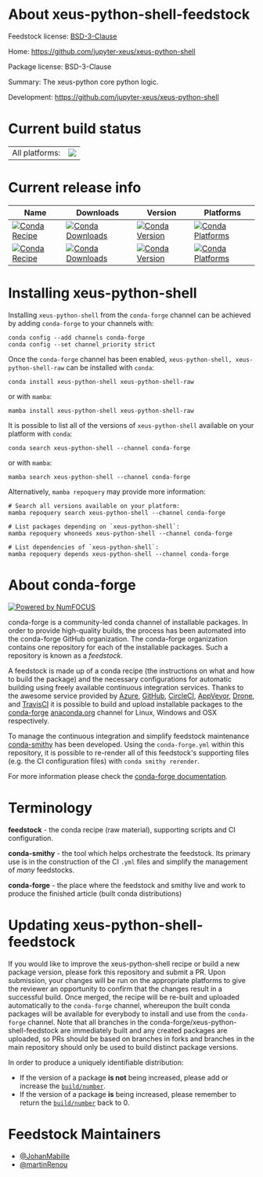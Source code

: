 About xeus-python-shell-feedstock
=================================

Feedstock license: [BSD-3-Clause](https://github.com/conda-forge/xeus-python-shell-feedstock/blob/main/LICENSE.txt)

Home: https://github.com/jupyter-xeus/xeus-python-shell

Package license: BSD-3-Clause

Summary: The xeus-python core python logic.

Development: https://github.com/jupyter-xeus/xeus-python-shell

Current build status
====================


<table><tr><td>All platforms:</td>
    <td>
      <a href="https://dev.azure.com/conda-forge/feedstock-builds/_build/latest?definitionId=13666&branchName=main">
        <img src="https://dev.azure.com/conda-forge/feedstock-builds/_apis/build/status/xeus-python-shell-feedstock?branchName=main">
      </a>
    </td>
  </tr>
</table>

Current release info
====================

| Name | Downloads | Version | Platforms |
| --- | --- | --- | --- |
| [![Conda Recipe](https://img.shields.io/badge/recipe-xeus--python--shell-green.svg)](https://anaconda.org/conda-forge/xeus-python-shell) | [![Conda Downloads](https://img.shields.io/conda/dn/conda-forge/xeus-python-shell.svg)](https://anaconda.org/conda-forge/xeus-python-shell) | [![Conda Version](https://img.shields.io/conda/vn/conda-forge/xeus-python-shell.svg)](https://anaconda.org/conda-forge/xeus-python-shell) | [![Conda Platforms](https://img.shields.io/conda/pn/conda-forge/xeus-python-shell.svg)](https://anaconda.org/conda-forge/xeus-python-shell) |
| [![Conda Recipe](https://img.shields.io/badge/recipe-xeus--python--shell--raw-green.svg)](https://anaconda.org/conda-forge/xeus-python-shell-raw) | [![Conda Downloads](https://img.shields.io/conda/dn/conda-forge/xeus-python-shell-raw.svg)](https://anaconda.org/conda-forge/xeus-python-shell-raw) | [![Conda Version](https://img.shields.io/conda/vn/conda-forge/xeus-python-shell-raw.svg)](https://anaconda.org/conda-forge/xeus-python-shell-raw) | [![Conda Platforms](https://img.shields.io/conda/pn/conda-forge/xeus-python-shell-raw.svg)](https://anaconda.org/conda-forge/xeus-python-shell-raw) |

Installing xeus-python-shell
============================

Installing `xeus-python-shell` from the `conda-forge` channel can be achieved by adding `conda-forge` to your channels with:

```
conda config --add channels conda-forge
conda config --set channel_priority strict
```

Once the `conda-forge` channel has been enabled, `xeus-python-shell, xeus-python-shell-raw` can be installed with `conda`:

```
conda install xeus-python-shell xeus-python-shell-raw
```

or with `mamba`:

```
mamba install xeus-python-shell xeus-python-shell-raw
```

It is possible to list all of the versions of `xeus-python-shell` available on your platform with `conda`:

```
conda search xeus-python-shell --channel conda-forge
```

or with `mamba`:

```
mamba search xeus-python-shell --channel conda-forge
```

Alternatively, `mamba repoquery` may provide more information:

```
# Search all versions available on your platform:
mamba repoquery search xeus-python-shell --channel conda-forge

# List packages depending on `xeus-python-shell`:
mamba repoquery whoneeds xeus-python-shell --channel conda-forge

# List dependencies of `xeus-python-shell`:
mamba repoquery depends xeus-python-shell --channel conda-forge
```


About conda-forge
=================

[![Powered by
NumFOCUS](https://img.shields.io/badge/powered%20by-NumFOCUS-orange.svg?style=flat&colorA=E1523D&colorB=007D8A)](https://numfocus.org)

conda-forge is a community-led conda channel of installable packages.
In order to provide high-quality builds, the process has been automated into the
conda-forge GitHub organization. The conda-forge organization contains one repository
for each of the installable packages. Such a repository is known as a *feedstock*.

A feedstock is made up of a conda recipe (the instructions on what and how to build
the package) and the necessary configurations for automatic building using freely
available continuous integration services. Thanks to the awesome service provided by
[Azure](https://azure.microsoft.com/en-us/services/devops/), [GitHub](https://github.com/),
[CircleCI](https://circleci.com/), [AppVeyor](https://www.appveyor.com/),
[Drone](https://cloud.drone.io/welcome), and [TravisCI](https://travis-ci.com/)
it is possible to build and upload installable packages to the
[conda-forge](https://anaconda.org/conda-forge) [anaconda.org](https://anaconda.org/)
channel for Linux, Windows and OSX respectively.

To manage the continuous integration and simplify feedstock maintenance
[conda-smithy](https://github.com/conda-forge/conda-smithy) has been developed.
Using the ``conda-forge.yml`` within this repository, it is possible to re-render all of
this feedstock's supporting files (e.g. the CI configuration files) with ``conda smithy rerender``.

For more information please check the [conda-forge documentation](https://conda-forge.org/docs/).

Terminology
===========

**feedstock** - the conda recipe (raw material), supporting scripts and CI configuration.

**conda-smithy** - the tool which helps orchestrate the feedstock.
                   Its primary use is in the construction of the CI ``.yml`` files
                   and simplify the management of *many* feedstocks.

**conda-forge** - the place where the feedstock and smithy live and work to
                  produce the finished article (built conda distributions)


Updating xeus-python-shell-feedstock
====================================

If you would like to improve the xeus-python-shell recipe or build a new
package version, please fork this repository and submit a PR. Upon submission,
your changes will be run on the appropriate platforms to give the reviewer an
opportunity to confirm that the changes result in a successful build. Once
merged, the recipe will be re-built and uploaded automatically to the
`conda-forge` channel, whereupon the built conda packages will be available for
everybody to install and use from the `conda-forge` channel.
Note that all branches in the conda-forge/xeus-python-shell-feedstock are
immediately built and any created packages are uploaded, so PRs should be based
on branches in forks and branches in the main repository should only be used to
build distinct package versions.

In order to produce a uniquely identifiable distribution:
 * If the version of a package **is not** being increased, please add or increase
   the [``build/number``](https://docs.conda.io/projects/conda-build/en/latest/resources/define-metadata.html#build-number-and-string).
 * If the version of a package **is** being increased, please remember to return
   the [``build/number``](https://docs.conda.io/projects/conda-build/en/latest/resources/define-metadata.html#build-number-and-string)
   back to 0.

Feedstock Maintainers
=====================

* [@JohanMabille](https://github.com/JohanMabille/)
* [@martinRenou](https://github.com/martinRenou/)


<!-- dummy commit to enable rerendering -->

